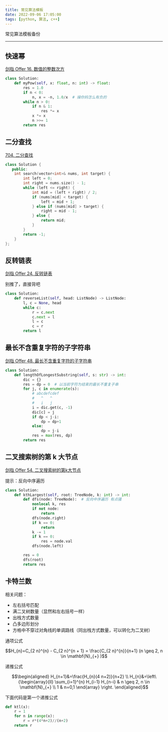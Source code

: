 ```yaml
---
title: 常见算法模板
date: 2022-09-06 17:05:00
tags: [python, 算法, c++]
---
```


常见算法模板备份

---

## 快速幂
[剑指 Offer 16. 数值的整数次方](https://leetcode.cn/problems/shu-zhi-de-zheng-shu-ci-fang-lcof/)
```py
class Solution:
    def myPow(self, x: float, n: int) -> float:
        res = 1.0
        if n < 0:
            n, x = -n, 1.0/x  # 操你妈怎么有负的
        while n > 0:
            if n & 1:
                res *= x
            x *= x
            n >>= 1
        return res
```

## 二分查找
[704. 二分查找](https://leetcode.cn/problems/binary-search/)
```cpp
class Solution {
   public:
    int search(vector<int>& nums, int target) {
        int left = 0;
        int right = nums.size() - 1;
        while (left <= right) {
            int mid = (left + right) / 2;
            if (nums[mid] < target) {
                left = mid + 1;
            } else if (nums[mid] > target) {
                right = mid - 1;
            } else {
                return mid;
            }
        }
        return -1;
    }
};
```

## 反转链表
[剑指 Offer 24. 反转链表](https://leetcode.cn/problems/fan-zhuan-lian-biao-lcof/)

别推了，直接背吧

```py
class Solution:
    def reverseList(self, head: ListNode) -> ListNode:
        l, c = None, head
        while c:
            r = c.next
            c.next = l
            l = c
            c = r
        return l
```

## 最长不含重复字符的子字符串
[剑指 Offer 48. 最长不含重复字符的子字符串](https://leetcode.cn/problems/zui-chang-bu-han-zhong-fu-zi-fu-de-zi-zi-fu-chuan-lcof/)
```py
class Solution:
    def lengthOfLongestSubstring(self, s: str) -> int:
        dic = {}
        res = dp = 0  # 以当前字符为结束的最长不重复子串
        for j, c in enumerate(s):
            # abcdefcdef
            #   ^   ^
            #   i   j
            i = dic.get(c, -1)
            dic[c] = j
            if dp < j-i:
                dp = dp+1
            else:
                dp = j-i
            res = max(res, dp)
        return res
```

## 二叉搜索树的第 k 大节点
[剑指 Offer 54. 二叉搜索树的第k大节点](https://leetcode.cn/problems/er-cha-sou-suo-shu-de-di-kda-jie-dian-lcof/)

提示：反向中序遍历

```py
class Solution:
    def kthLargest(self, root: TreeNode, k: int) -> int:
        def dfs(node: TreeNode):  # 反向中序遍历 有点骚
            nonlocal k, res
            if not node:
                return
            dfs(node.right)
            if k == 0:
                return
            k -= 1
            if k == 0:
                res = node.val
            dfs(node.left)

        res = 0
        dfs(root)
        return res
```

## 卡特兰数
相关问题：
- 左右括号匹配
- 满二叉树数量（显然和左右括号一样）
- 出栈方式数量
- 凸多边形划分
- 方格中不穿过对角线的单调路线（同出栈方式数量，可以转化为二叉树）

通项公式

$$H_{n}=C_{2 n}^{n} - C_{2 n}^{n + 1} = \frac{C_{2 n}^{n}}{n+1} (n \geq 2, n \in \mathbf{N}_{+} )$$

递推公式

$$\begin{aligned} H_{n+1}&=\frac{H_{n}(4 n+2)}{n+2} \\ H_{n}&=\left\{\begin{array}{ll} \sum_{i=1}^{n} H_{i-1} H_{n-i} & n \geq 2, n \in \mathbf{N}_{+} \\ 1 & n=0,1 \end{array} \right. \end{aligned}$$

下面代码是第一个递推公式

```py
def ktl(x):
    r = 1
    for n in range(x):
        r = r*(4*n+2)//(n+2)
    return r
```
